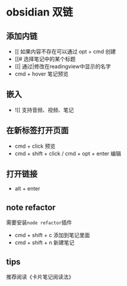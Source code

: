 # obsidian 双链

## 添加内链
- [[ 如果内容不存在可以通过 opt + cmd 创建
- [[# 选择笔记中的某个标题
- [[| 通过|修改在readingview中显示的名字
- cmd + hover 笔记预览 

## 嵌入
- ![[
支持音频、视频、笔记

## 在新标签打开页面
- cmd + click  预览
- cmd + shift + click / cmd + opt + enter 编辑

## 打开链接
- alt + enter

## note refactor 
需要安装`node refactor`插件
- cmd + shift + c 添加到笔记里面
- cmd + shift + n 新建笔记

## tips
推荐阅读《卡片笔记阅读法》



